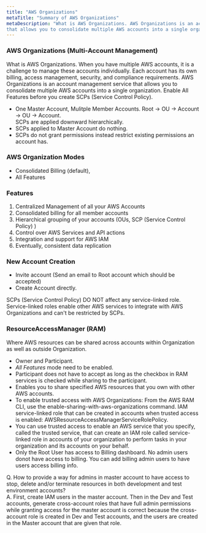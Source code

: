 ```yaml
---
title: "AWS Organizations"
metaTitle: "Summary of AWS Organizations"
metaDescription: "What is AWS Organizations. AWS Organizations is an account management service on AWS 
that allows you to consolidate multiple AWS accounts into a single organization."
---
```

### AWS Organizations (Multi-Account Management)

What is AWS Organizations. When you have multiple AWS accounts, it is a challenge to manage these accounts individually. 
Each account has its own billing, access management, security, and compliance requirements. AWS Organizations 
is an account management service that allows you to consolidate multiple AWS accounts into a single organization. 
Enable All Features before you create SCPs (Service Control Policy).

- One Master Account, Mulitple Member Accounts.
Root -> OU -> Account -> OU -> Account.  
SCPs are applied downward hierarchically.
- SCPs applied to Master Account do nothing.
- SCPs do not grant permissions instead restrict existing permissions an account has.  

### AWS Organization Modes 
- Consolidated Billing (default), 
- All Features  

### Features

1. Centralized Management of all your AWS Accounts
2. Consolidated billing for all member accounts
3. Hierarchical grouping of your accounts (OUs, SCP (Service Control Policy) )
4. Control over AWS Services and API actions
5. Integration and support for AWS IAM
6. Eventually, consistent data replication

### New Account Creation  
- Invite account (Send an email to Root account which should be accepted)
- Create Account directly.

SCPs (Service Control Policy) DO NOT affect any service-linked role. Service-linked roles enable other AWS services to integrate with
 AWS Organizations and can't be restricted by SCPs.

### ResourceAccessManager (RAM)
Where AWS resources can be shared across accounts within Organization as well as outside
Organization.  
- Owner and Participant.  
- *All Features* mode need to be enabled.
- Participant does not have to accept as long as the checkbox in RAM services is checked while sharing to the participant.
- Enables you to share specified AWS resources that you own with other AWS accounts.
- To enable trusted access with AWS Organizations:
From the AWS RAM CLI, use the enable-sharing-with-aws-organizations command.
IAM service-linked role that can be created in accounts when trusted access is enabled: AWSResourceAccessManagerServiceRolePolicy.
- You can use trusted access to enable an AWS service that you specify, called the trusted service, that can create an IAM role
called service-linked role in accounts of your organization to perform tasks in your organization and its accounts
on your behalf.
- Only the Root User has access to Billing dashboard.  No admin users donot have access to billing. You can add billing admin users
to have users access billing info.

Q. How to provide a way for admins in master account to have access to stop, delete and/or terminate resources in both
development and test environment accounts?  
A. First, create IAM users in the master account. Then in the Dev and Test accounts, generate cross-account roles that have
full admin permissions while granting access for the master account is correct because the cross-account role is created
in Dev and Test accounts, and the users are created in the Master account that are given that role.
